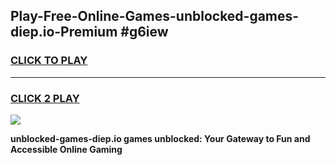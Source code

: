 
## Play-Free-Online-Games-unblocked-games-diep.io-Premium #g6iew
<h3>
<a href="https://premium.freeplayer.one?title=unblocked-games-diep.io&ref=8M">CLICK TO PLAY</a></h3>
<hr>

<h3>
<a href="https://premium.freeplayer.one?title=unblocked-games-diep.io&ref=8M">CLICK 2 PLAY</a>
  
</h3>

<a href="https://premium.freeplayer.one?title=unblocked-games-diep.io&ref=8M"><img src="https://clearcache.store/games.png"></a>


**unblocked-games-diep.io games unblocked: Your Gateway to Fun and Accessible Online Gaming**
